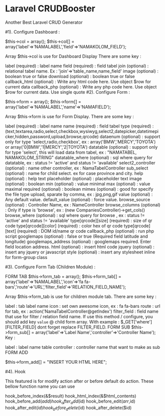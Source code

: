 # Laravel CRUDBooster
Another Best Laravel CRUD Generator

#1). Configure Dashboard :

$this->col = array();
$this->col[] = array('label'=>'NAMALABEL','field'=>'NAMAKOLOM_FIELD');

Array $this->col is use for Dashboard Display
There are some key :

label (required) : label name
field (required) : field tabel
join (optional) : relational tabel name. Ex : 'join'=>'table_name,name_field'
image (optional) : boolean true or false
download (optional) : boolean true or false
callback_html (optional) : Write any html code here. Use object $row for current data
callback_php (optional) : Write any php code here. Use object $row for current data. Use single quote
#2). Configure Form :

$this->form = array();
$this->form[] = array('label'=>'NAMALABEL','name'=>'NAMAFIELD');

Array $this->form is use for Form Display.
There are some key :

label (required) : label name
name (required) : field tabel
type (required) : (text,textarea,radio,select,checkbox,wysiwyg,select2,datepicker,datetimepicker,hidden,password,upload,browse,qrcode)
dataenum (optional) : support only for type 'select,radio,checkbox', ex : array('BMW','MERCY','TOYOTA') or array('0|BMW','1|MERCY','2|TOYOTA')
datatable (optional) : support only for type 'select', this will load data from tabel, ex : "NAMATABEL, NAMAKOLOM_STRING"
datatable_where (optional) : sql where query for datatable, ex : status != 'active' and status != 'available'
select2_controller (optional) : name other controller, ex : NamaTabelController
sub_select (optional) : name for child select. ex for case province and city.
help (optional) : help text
placeholder (optional) : placeholder text
image (optional) : boolean
min (optional) : value minimal
max (optional) : value maximal
required (optional) : boolean
mimes (optional) : good for specify the file type upload, sparate by comma, ex : jpg,png,gif
value (optional) : Any default value.
default_value (optional) : force value.
browse_source (optional) : Controller Name, ex : NameController
browse_columns (optional) : Only if type is 'browse', ex : (new CompaniesController)->get_cols()
browse_where (optional) : sql where query for browse , ex : status != 'active' and status != 'available'
type[qrcode][size] (required) : size of qr code
type[qrcode][color] (required) : color hex of qr code
type[qrcode][text] (required) : DOM id/name qr code
callback_php (optional) : run php script
googlemaps (optional) : false or true (Required field latitude and longitude)
googlemaps_address (optional) : googlemaps required. Enter field location address.
html (optional) : insert html code
jquery (optional) : insert any jquery or javascript
style (optional) : insert any stylesheet inline for form-group class

#3). Configure Form Tab (Children Module) :

FORM TAB
$this->form_tab = array();
$this->form_tab[] = array('label'=>'NAMALABEL','icon'=>'fa fa-bars','route'=>'URL','filter_field'=>'RELATION_FIELD_NAME');

Array $this->form_tab is use for children module tab. 
There are some key :

label : tab label name
icon : set own awesome icon, ex : fa fa-bars
route : url for tab, ex : action('NamaTabelController@getIndex')
filter_field : field name that use for filter / relation field name. 
If use this method / configure, you should add key `value` @ child form array. With example : $_GET['where'][FILTER_FIELD]
dont forget replace FILTER_FIELD.
FORM SUB
$this->form_sub[] = array('label'=>'Label Name','controller'=>'Controller Name');
Key :

label : label name table
controller : controller name that want to make as sub
FORM ADD 

$this->form_add[] = "INSERT YOUR HTML HERE";

#4). Hook


This featured is for modify action after or before default do action. These bellow function name you can use

hook_before_index(&$result)
hook_html_index(&$html_contents)
hook_before_add($add)
hook_after_add($id)
hook_before_edit($arr,$id)
hook_after_edit($id)
hook_before_delete($id)
hook_after_delete($id)
